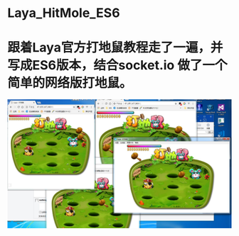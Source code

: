 # Laya_HitMole_ES6
# 跟着Laya官方打地鼠教程走了一遍，并写成ES6版本，结合socket.io 做了一个简单的网络版打地鼠。

![image](https://github.com/devxi/ImagesPreview/blob/master/QQ%E6%88%AA%E5%9B%BE20190104104414.jpg)

